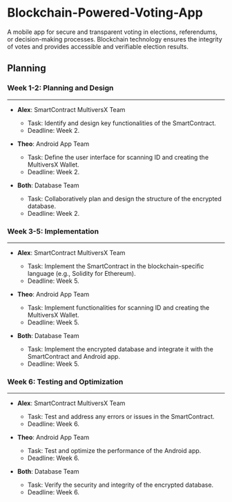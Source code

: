 # Blockchain-Powered-Voting-App

A mobile app for secure and transparent voting in elections, referendums, or decision-making processes. Blockchain technology ensures the integrity of votes and provides accessible and verifiable election results.

## Planning

### Week 1-2: Planning and Design
-----
- **Alex**: SmartContract MultiversX Team
  - Task: Identify and design key functionalities of the SmartContract.
  - Deadline: Week 2.

- **Theo**: Android App Team
  - Task: Define the user interface for scanning ID and creating the MultiversX Wallet.
  - Deadline: Week 2.

- **Both**: Database Team
  - Task: Collaboratively plan and design the structure of the encrypted database.
  - Deadline: Week 2.

### Week 3-5: Implementation
---
- **Alex**: SmartContract MultiversX Team
  - Task: Implement the SmartContract in the blockchain-specific language (e.g., Solidity for Ethereum).
  - Deadline: Week 5.

- **Theo**: Android App Team
  - Task: Implement functionalities for scanning ID and creating the MultiversX Wallet.
  - Deadline: Week 5.

- **Both**: Database Team
  - Task: Implement the encrypted database and integrate it with the SmartContract and Android app.
  - Deadline: Week 5.

### Week 6: Testing and Optimization
---
- **Alex**: SmartContract MultiversX Team
  - Task: Test and address any errors or issues in the SmartContract.
  - Deadline: Week 6.

- **Theo**: Android App Team
  - Task: Test and optimize the performance of the Android app.
  - Deadline: Week 6.

- **Both**: Database Team
  - Task: Verify the security and integrity of the encrypted database.
  - Deadline: Week 6.
